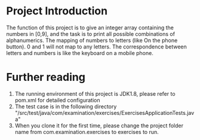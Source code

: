 # Project Introduction
The function of this project is to give an integer array containing the numbers in [0,9], and the task is to print all possible combinations of alphanumerics. The mapping of numbers to letters (like
On the phone button). 0 and 1 will not map to any letters. The correspondence between letters and numbers is like the keyboard on a mobile phone.

# Further reading
1. The running environment of this project is JDK1.8, please refer to pom.xml for detailed configuration
2. The test case is in the following directory "/src/test/java/com/examination/exercises/ExercisesApplicationTests.java"
3. When you clone it for the first time, please change the project folder name from com.examination.exercises to exercises to run.
